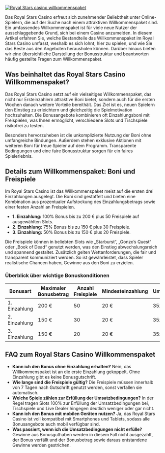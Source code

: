 [![Royal Stars casino willkommenspaket](https://123-caf.pages.dev/gitsignup.png)](https://vrmoo.ru/Bt82HjjY)

<p>Das Royal Stars Casino erfreut sich zunehmender Beliebtheit unter Online-Spielern, die auf der Suche nach einem attraktiven Willkommenspaket sind. Ein umfassendes Willkommenspaket ist für viele neue Nutzer der ausschlaggebende Grund, sich bei einem Casino anzumelden. In diesem Artikel erfahren Sie, welche Bestandteile das Willkommenspaket im Royal Stars Casino umfasst, weshalb es sich lohnt, hier zu spielen, und wie Sie das Beste aus den Angeboten herausholen können. Darüber hinaus bieten wir eine übersichtliche Darstellung der Bonusstruktur und beantworten häufig gestellte Fragen zum Willkommenspaket.</p>  <h2>Was beinhaltet das Royal Stars Casino Willkommenspaket?</h2> <p>Das Royal Stars Casino setzt auf ein vielseitiges Willkommenspaket, das nicht nur Ersteinzahlern attraktive Boni bietet, sondern auch für die ersten Wochen danach weitere Vorteile bereithält. Das Ziel ist es, neuen Spielern den Einstieg zu erleichtern und gleichzeitig die Spielmotivation hochzuhalten. Die Bonusangebote kombinieren oft Einzahlungsboni mit Freispielen, was Ihnen ermöglicht, verschiedene Slots und Tischspiele risikofrei zu testen.</p> <p>Besonders hervorzuheben ist die unkomplizierte Nutzung der Boni ohne umfangreiche Bindungen. Außerdem stehen exklusive Aktionen mit weiteren Boni für treue Spieler auf dem Programm. Transparente Bedingungen und eine faire Bonusstruktur sorgen für ein faires Spielerlebnis.</p>  <h2>Details zum Willkommenspaket: Boni und Freispiele</h2> <p>Im Royal Stars Casino ist das Willkommenspaket meist auf die ersten drei Einzahlungen ausgelegt. Die Boni sind gestaffelt und bieten eine Kombination aus prozentualer Aufstockung des Einzahlungsbetrags sowie einer festen Anzahl an Freispielen.</p> <ul>   <li><strong>1. Einzahlung:</strong> 100% Bonus bis zu 200 € plus 50 Freispiele auf ausgewählten Slots.</li>   <li><strong>2. Einzahlung:</strong> 75% Bonus bis zu 150 € plus 30 Freispiele.</li>   <li><strong>3. Einzahlung:</strong> 50% Bonus bis zu 150 € plus 20 Freispiele.</li> </ul> <p>Die Freispiele können in beliebten Slots wie „Starburst“, „Gonzo’s Quest“ oder „Book of Dead“ genutzt werden, was den Einstieg abwechslungsreich und spannend gestaltet. Zusätzlich gelten Wettanforderungen, die fair und transparent kommuniziert werden. So ist gewährleistet, dass Spieler realistische Chancen haben, Gewinne aus den Boni zu erzielen.</p>  <h3>Überblick über wichtige Bonuskonditionen</h3> <table>   <thead>     <tr>       <th>Bonusart</th>       <th>Maximaler Bonusbetrag</th>       <th>Anzahl Freispiele</th>       <th>Mindesteinzahlung</th>       <th>Umsatzbedingungen</th>     </tr>   </thead>   <tbody>     <tr>       <td>1. Einzahlung</td>       <td>200 €</td>       <td>50</td>       <td>20 €</td>       <td>35x Bonusbetrag</td>     </tr>     <tr>       <td>2. Einzahlung</td>       <td>150 €</td>       <td>30</td>       <td>20 €</td>       <td>35x Bonusbetrag</td>     </tr>     <tr>       <td>3. Einzahlung</td>       <td>150 €</td>       <td>20</td>       <td>20 €</td>       <td>35x Bonusbetrag</td>     </tr>   </tbody> </table>  <h2>FAQ zum Royal Stars Casino Willkommenspaket</h2> <ul>   <li><strong>Kann ich den Bonus ohne Einzahlung erhalten?</strong>     Nein, das Willkommenspaket ist an die erste Einzahlung gekoppelt. Ohne Einzahlung gibt es keine Bonusgutschrift.</li>   <li><strong>Wie lange sind die Freispiele gültig?</strong>     Die Freispiele müssen innerhalb von 7 Tagen nach Gutschrift genutzt werden, sonst verfallen sie automatisch.</li>   <li><strong>Welche Spiele zählen zur Erfüllung der Umsatzbedingungen?</strong>     In der Regel tragen Slots 100% zur Erfüllung der Umsatzbedingungen bei, Tischspiele und Live Dealer hingegen deutlich weniger oder gar nicht.</li>   <li><strong>Kann ich den Bonus mit mobilen Geräten nutzen?</strong>     Ja, das Royal Stars Casino ist voll kompatibel mit Smartphones und Tablets, sodass alle Bonusangebote auch mobil verfügbar sind.</li>   <li><strong>Was passiert, wenn ich die Umsatzbedingungen nicht erfülle?</strong>     Gewinne aus Bonusguthaben werden in diesem Fall nicht ausgezahlt, der Bonus verfällt und der Bonusbetrag sowie daraus entstandene Gewinne werden gestrichen.</li> </ul>